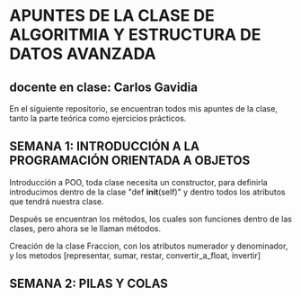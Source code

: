 # APUNTES DE LA CLASE DE ALGORITMIA Y ESTRUCTURA DE DATOS AVANZADA
## docente en clase: Carlos Gavidia

En el siguiente repositorio, se encuentran todos mis apuntes de la clase, tanto
la parte teórica como ejercicios prácticos.

## SEMANA 1: INTRODUCCIÓN A LA PROGRAMACIÓN ORIENTADA A OBJETOS
Introducción a POO, toda clase necesita un constructor, para definirla introducimos dentro de la clase 
"def __init__(self)" y dentro todos los atributos que tendrá nuestra clase.

Después se encuentran los métodos, los cuales son funciones dentro de las clases, pero ahora se le llaman métodos.

Creación de la clase Fraccion, con los atributos numerador y denominador, y los metodos [representar, sumar, restar, convertir_a_float, invertir]

## SEMANA 2: PILAS Y COLAS